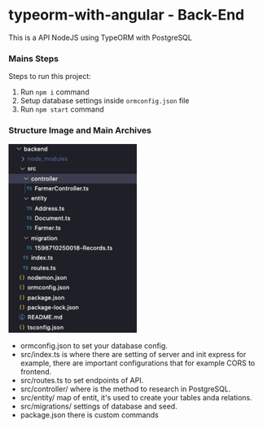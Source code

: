 # typeorm-with-angular - Back-End

This is a API NodeJS using TypeORM with PostgreSQL

### Mains Steps

Steps to run this project:

1. Run `npm i` command
2. Setup database settings inside `ormconfig.json` file
3. Run `npm start` command

### Structure Image and Main Archives

<img src="./../assets/img_5.png" width="50%" />

- ormconfig.json to set your database config.
- src/index.ts is where there are setting of server and init express for example, there are important configurations that for example CORS to frontend.
- src/routes.ts to set endpoints of API.
- src/controller/ where is the method to research in PostgreSQL.
- src/entity/ map of entit, it's used to create your tables anda relations.
- src/migrations/ settings of database and seed.
- package.json there is custom commands